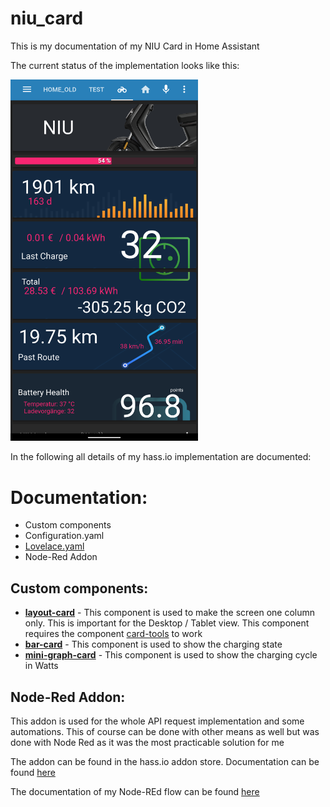 # niu_card
This is my documentation of my NIU Card in Home Assistant

The current status of the implementation looks like this:


<img src="https://github.com/H89P/niu_card/blob/master/NIU_Lovelace.png" width="300">

In the following all details of my hass.io implementation are documented:

# Documentation:

* Custom components
* Configuration.yaml
* [Lovelace.yaml](https://github.com/H89P/niu_card/blob/master/resources/lovelace.yaml)
* Node-Red Addon


## Custom components:


* [**layout-card**](https://github.com/thomasloven/lovelace-layout-card) - 
  This component is used to make the screen one column only. This is important for the Desktop / Tablet view. This component requires the component [card-tools](https://github.com/thomasloven/lovelace-card-tools) to work
* [**bar-card**](https://github.com/custom-cards/bar-card) - 
  This component is used to show the charging state
* [**mini-graph-card**](https://github.com/kalkih/mini-graph-card) - 
  This component is used to show the charging cycle in Watts

## Node-Red Addon:
This addon is used for the whole API request implementation and some automations. This of course can be done with other means as well but was done with Node Red as it was the most practicable solution for me

The addon can be found in the hass.io addon store. Documentation can be found [here](https://github.com/hassio-addons/addon-node-red/blob/v4.0.6/README.md)

The documentation of my Node-REd flow can be found [here]()
